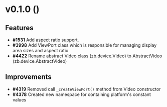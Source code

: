 # v0.1.0 ()

## Features
* **#1531** Add aspect ratio support.
* **#3998** Add ViewPort class which is responsible for managing display area sizes and aspect ratio
* **#4422** Rename abstract Video class (zb.device.Video) to AbstractVideo (zb.device.AbstractVideo)

## Improvements
* **#4319** Removed call `_createViewPort()` method from Video constructor
* **#4378** Created new namespace for containing platform's constant values